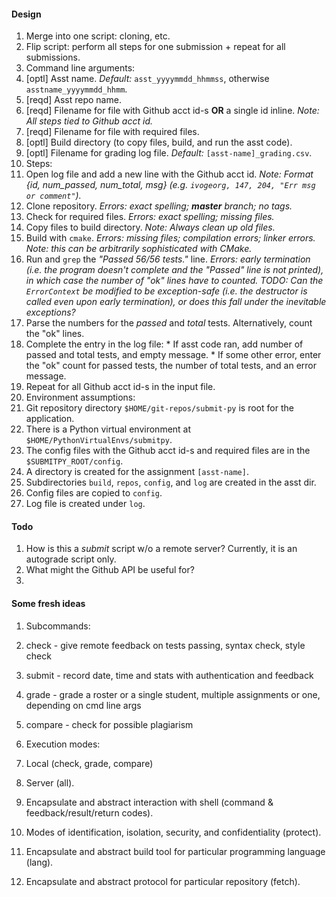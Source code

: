 #### Design

1. Merge into one script: cloning, etc.
2. Flip script: perform all steps for one submission + repeat for all submissions.
3. Command line arguments: 
  1. [optl] Asst name. _Default:_ `asst_yyyymmdd_hhmmss`, otherwise `asstname_yyyymmdd_hhmm`.
  2. [reqd] Asst repo name.
  3. [reqd] Filename for file with Github acct id-s **OR** a single id inline. _Note: All steps tied to Github acct id._
  4. [reqd] Filename for file with required files.
  5. [optl] Build directory (to copy files, build, and run the asst code).
  6. [optl] Filename for grading log file. _Default:_ `[asst-name]_grading.csv`.
4. Steps:
  1. Open log file and add a new line with the Github acct id. _Note: Format {id, num_passed, num_total, msg} (e.g. `ivogeorg, 147, 204, "Err msg or comment"`)._
  2. Clone repository. _Errors: exact spelling; **master** branch; no tags._ 
  3. Check for required files. _Errors: exact spelling; missing files._
  4. Copy files to build directory. _Note: Always clean up old files._
  5. Build with `cmake`. _Errors: missing files; compilation errors; linker errors._ _Note: this can be arbitrarily sophisticated with CMake._
  6. Run and `grep` the _"Passed 56/56 tests."_ line. _Errors: early termination (i.e. the program doesn't complete and the "Passed" line is not printed), in which case the number of "ok" lines have to counted._ _TODO: Can the `ErrorContext` be modified to be exception-safe (i.e. the destructor is called even upon early termination), or does this fall under the inevitable exceptions?_ 
  7. Parse the numbers for the _passed_ and _total_ tests. Alternatively, count the "ok" lines.
  8. Complete the entry in the log file: 
    * If asst code ran, add number of passed and total tests, and empty message.
    * If some other error, enter the "ok" count for passed tests, the number of total tests, and an error message.
5. Repeat for all Github acct id-s in the input file.
6. Environment assumptions:
  1. Git repository directory `$HOME/git-repos/submit-py` is root for the application.
  2. There is a Python virtual environment at `$HOME/PythonVirtualEnvs/submitpy`.
  3. The config files with the Github acct id-s and required files are in the `$SUBMITPY_ROOT/config`.
  4. A directory is created for the assignment `[asst-name]`.
  5. Subdirectories `build`, `repos`, `config`, and `log` are created in the asst dir.
  6. Config files are copied to `config`.
  7. Log file is created under `log`.

#### Todo

1. How is this a _submit_ script w/o a remote server? Currently, it is an autograde script only.
2. What might the Github API be useful for?
3. 

#### Some fresh ideas

1. Subcommands:

  1. check - give remote feedback on tests passing, syntax check, style check
  2. submit - record date, time and stats with authentication and feedback
  3. grade - grade a roster or a single student, multiple assignments or one, depending on cmd line args
  4. compare - check for possible plagiarism

2. Execution modes:

  1. Local (check, grade, compare)
  2. Server (all).

3. Encapsulate and abstract interaction with shell (command & feedback/result/return codes).

4. Modes of identification, isolation, security, and confidentiality (protect).

5. Encapsulate and abstract build tool for particular programming language (lang).

6. Encapsulate and abstract protocol for particular repository (fetch).


